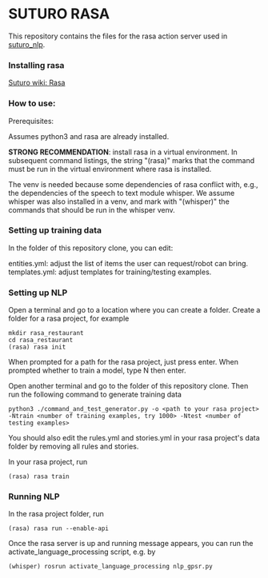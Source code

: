 # SUTURO RASA
This repository contains the files for the rasa action server used in [suturo_nlp](https://github.com/SUTURO/suturo_nlp).

### Installing rasa
[Suturo wiki: Rasa](https://github.com/SUTURO/SUTURO-documentation/wiki/Rasa)

### How to use:
Prerequisites:

Assumes python3 and rasa are already installed.

**STRONG RECOMMENDATION**: install rasa in a virtual environment. In subsequent command listings, the string "(rasa)" marks that the command must be run
in the virtual environment where rasa is installed.

The venv is needed because some dependencies of rasa conflict with, e.g., the dependencies of the speech to text module whisper. We assume whisper
was also installed in a venv, and mark with "(whisper)" the commands that should be run in the whisper venv.

### Setting up training data

In the folder of this repository clone, you can edit:

entities.yml: adjust the list of items the user can request/robot can bring.
templates.yml: adjust templates for training/testing examples.

### Setting up NLP

Open a terminal and go to a location where you can create a folder. Create a folder for a rasa project, for example

```
mkdir rasa_restaurant
cd rasa_restaurant
(rasa) rasa init
```

When prompted for a path for the rasa project, just press enter. When prompted whether to train a model, type N then enter.

Open another terminal and go to the folder of this repository clone. Then run the following command to generate training data

```
python3 ./command_and_test_generator.py -o <path to your rasa project> -Ntrain <number of training examples, try 1000> -Ntest <number of testing examples>
```

You should also edit the rules.yml and stories.yml in your rasa project's data folder by removing all rules and stories.

In your rasa project, run

```
(rasa) rasa train
```

### Running NLP

In the rasa project folder, run

```
(rasa) rasa run --enable-api
```

Once the rasa server is up and running message appears, you can run the activate_language_processing script, e.g. by

```
(whisper) rosrun activate_language_processing nlp_gpsr.py
```
